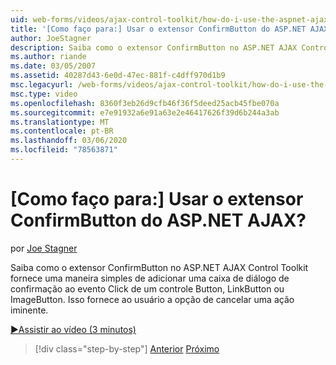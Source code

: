 ```yaml
---
uid: web-forms/videos/ajax-control-toolkit/how-do-i-use-the-aspnet-ajax-confirmbutton-extender
title: '[Como faço para:] Usar o extensor ConfirmButton do ASP.NET AJAX? | Microsoft Docs'
author: JoeStagner
description: Saiba como o extensor ConfirmButton no ASP.NET AJAX Control Toolkit fornece uma maneira simples de adicionar uma caixa de diálogo de confirmação ao evento Click de um botão, L...
ms.author: riande
ms.date: 03/05/2007
ms.assetid: 40287d43-6e0d-47ec-881f-c4dff970d1b9
msc.legacyurl: /web-forms/videos/ajax-control-toolkit/how-do-i-use-the-aspnet-ajax-confirmbutton-extender
msc.type: video
ms.openlocfilehash: 8360f3eb26d9cfb46f36f5deed25acb45fbe070a
ms.sourcegitcommit: e7e91932a6e91a63e2e46417626f39d6b244a3ab
ms.translationtype: MT
ms.contentlocale: pt-BR
ms.lasthandoff: 03/06/2020
ms.locfileid: "78563871"
---
```

# <a name="how-do-i-use-the-aspnet-ajax-confirmbutton-extender"></a>[Como faço para:] Usar o extensor ConfirmButton do ASP.NET AJAX?

por [Joe Stagner](https://github.com/JoeStagner)

Saiba como o extensor ConfirmButton no ASP.NET AJAX Control Toolkit fornece uma maneira simples de adicionar uma caixa de diálogo de confirmação ao evento Click de um controle Button, LinkButton ou ImageButton. Isso fornece ao usuário a opção de cancelar uma ação iminente.

[&#9654;Assistir ao vídeo (3 minutos)](https://channel9.msdn.com/Blogs/ASP-NET-Site-Videos/how-do-i-use-the-aspnet-ajax-confirmbutton-extender)

> [!div class="step-by-step"]
> [Anterior](how-do-i-get-started-with-the-aspnet-ajax-animation-extender-control.md)
> [Próximo](how-do-i-use-the-aspnet-ajax-slider-control.md)
